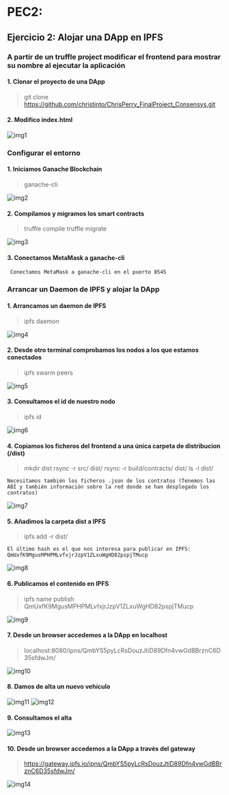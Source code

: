 # PEC2:

## Ejercicio 2: Alojar una DApp en IPFS

### A partir de un truffle project modificar el frontend para mostrar su nombre al ejecutar la aplicación

####  1. Clonar el proyecto de una DApp

>  git clone https://github.com/christinto/ChrisPerry_FinalProject_Consensys.git

####  2. Modifico index.html

  ![img1](./images/name.png)


###  Configurar el entorno

####  1. Iniciamos Ganache Blockchain

> ganache-cli

   ![img2](./images/ganache.png)

####  2. Compilamos y migramos los smart contracts

> truffle compile
> truffle migrate

   ![img3](./images/migrate.png)

####  3. Conectamos MetaMask a ganache-cli

  ~~~
   Conectamos MetaMask a ganache-cli en el puerto 8545
  ~~~
	

###  Arrancar un Daemon de IPFS y alojar la DApp
    
####  1. Arrancamos un daemon de IPFS

> ipfs daemon
  
   ![img4](./images/ipfsDaemon.png)

####  2. Desde otro terminal comprobamos los nodos a los que estamos  conectados

> ipfs swarm peers 

   ![img5](./images/peers.png)

####  3. Consultamos el id de nuestro nodo

> ipfs id

   ![img6](./images/nodeid.png)

####  4. Copiamos los ficheros del frontend a una única carpeta de distribucion (/dist)
> mkdir dist
> rsync -r src/ dist/
> rsync -r build/contracts/ dist/ 
> ls -l dist/

~~~
Necesitamos también los ficheros .json de los contratos (Tenemos las ABI y también información sobre la red donde se han desplegado los contratos)
~~~
   ![img7](./images/distContent.png)

####  5. Añadimos la carpeta dist a IPFS

> ipfs add -r dist/

~~~
El último hash es el que nos interesa para publicar en IPFS:
QmUxfK9MgusMPHPMLvfxjrJzpV1ZLxuWgHD82pspjTMucp
~~~
  
   ![img8](./images/hashdist.png)


####  6. Publicamos el contenido en IPFS

> ipfs name publish QmUxfK9MgusMPHPMLvfxjrJzpV1ZLxuWgHD82pspjTMucp 
 
   ![img9](./images/hashpublished.png)

####  7. Desde un browser accedemos a la DApp en localhost

> localhost:8080/ipns/QmbYS5pyLcRsDouzJtiD89Dfn4vwGdBBrznC6D35sfdwJm/ 

   ![img10](./images/browser1.png)

####  8. Damos de alta un nuevo vehículo

   ![img11](./images/alta1.png)
   ![img12](./images/alta1fin.png)


####  9. Consultamos el alta

   ![img13](./images/busqueda.png)

####  10. Desde un browser accedemos a la DApp a través del gateway

> https://gateway.ipfs.io/ipns/QmbYS5pyLcRsDouzJtiD89Dfn4vwGdBBrznC6D35sfdwJm/

   ![img14](./images/browser2.png)


